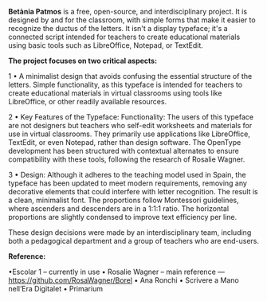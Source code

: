 **Betània Patmos** is a free, open-source, and interdisciplinary project.
It is designed by and for the classroom, with simple forms that make it easier to recognize the ductus of the letters. It isn't a display typeface; it's a connected script intended for teachers to create educational materials using basic tools such as LibreOffice, Notepad, or TextEdit.

**The project focuses on two critical aspects:**

1 • A minimalist design that avoids confusing the essential structure of the letters. Simple functionality, as this typeface is intended for teachers to create educational materials in virtual classrooms using tools like LibreOffice, or other readily available resources.

2 • Key Features of the Typeface: Functionality: The users of this typeface are not designers but teachers who self-edit worksheets and materials for use in virtual classrooms. They primarily use applications like LibreOffice, TextEdit, or even Notepad, rather than design software. The OpenType development has been structured with contextual alternates to ensure compatibility with these tools, following the research of Rosalie Wagner.

3 • Design: Although it adheres to the teaching model used in Spain, the typeface has been updated to meet modern requirements, removing any decorative elements that could interfere with letter recognition. The result is a clean, minimalist font. The proportions follow Montessori guidelines, where ascenders and descenders are in a 1:1:1 ratio. The horizontal proportions are slightly condensed to improve text efficiency per line.

These design decisions were made by an interdisciplinary team, including both a pedagogical department and a group of teachers who are end-users.

**Reference:**

•Escolar 1 – currently in use
• Rosalie Wagner – main reference — https://github.com/RosaWagner/Borel
• Ana Ronchi
• Scrivere a Mano nell’Era Digitalet
• Primarium
